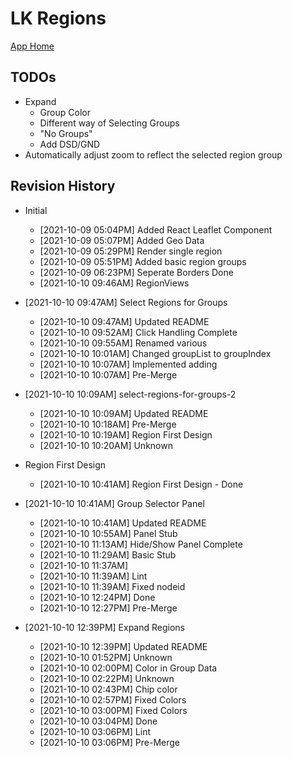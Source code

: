 # LK Regions

[App Home](https://nuuuwan.github.io/lk_regions)

## TODOs

* Expand
  * Group Color
  * Different way of Selecting Groups
  * "No Groups"
  * Add DSD/GND
* Automatically adjust zoom to reflect the selected region group

## Revision History

* Initial
  *  [2021-10-09 05:04PM] Added React Leaflet Component
  *  [2021-10-09 05:07PM] Added Geo Data
  *  [2021-10-09 05:29PM] Render single region
  *  [2021-10-09 05:51PM] Added basic region groups
  *  [2021-10-09 06:23PM] Seperate Borders Done
  *  [2021-10-10 09:46AM] RegionViews

* [2021-10-10 09:47AM] Select Regions for Groups
  *  [2021-10-10 09:47AM] Updated README
  *  [2021-10-10 09:52AM] Click Handling Complete
  *  [2021-10-10 09:55AM] Renamed various
  *  [2021-10-10 10:01AM] Changed groupList to groupIndex
  *  [2021-10-10 10:07AM] Implemented adding
  *  [2021-10-10 10:07AM] Pre-Merge

* [2021-10-10 10:09AM] select-regions-for-groups-2
  *  [2021-10-10 10:09AM] Updated README
  *  [2021-10-10 10:18AM] Pre-Merge
  *  [2021-10-10 10:19AM] Region First Design
  *  [2021-10-10 10:20AM] Unknown

* Region First Design
  *  [2021-10-10 10:41AM] Region First Design - Done

* [2021-10-10 10:41AM] Group Selector Panel
  *  [2021-10-10 10:41AM] Updated README
  *  [2021-10-10 10:55AM] Panel Stub
  *  [2021-10-10 11:13AM] Hide/Show Panel Complete
  *  [2021-10-10 11:29AM] Basic Stub
  *  [2021-10-10 11:37AM]
  *  [2021-10-10 11:39AM] Lint
  *  [2021-10-10 11:39AM] Fixed nodeid
  *  [2021-10-10 12:24PM] Done
  *  [2021-10-10 12:27PM] Pre-Merge
* [2021-10-10 12:39PM] Expand Regions
  *  [2021-10-10 12:39PM] Updated README
  *  [2021-10-10 01:52PM] Unknown
  *  [2021-10-10 02:00PM] Color in Group Data
  *  [2021-10-10 02:22PM] Unknown
  *  [2021-10-10 02:43PM] Chip color
  *  [2021-10-10 02:57PM] Fixed Colors
  *  [2021-10-10 03:00PM] Fixed Colors
  *  [2021-10-10 03:04PM] Done
  *  [2021-10-10 03:06PM] Lint
  *  [2021-10-10 03:06PM] Pre-Merge

